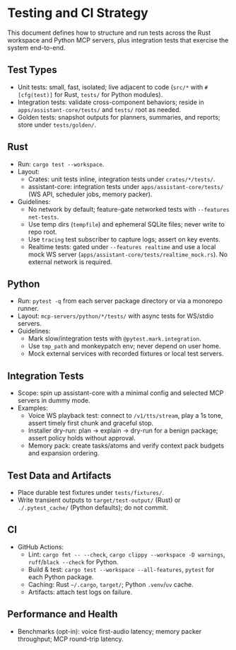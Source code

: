 # Testing and CI Strategy

This document defines how to structure and run tests across the Rust workspace and Python MCP servers, plus integration tests that exercise the system end-to-end.

## Test Types

- Unit tests: small, fast, isolated; live adjacent to code (`src/*` with `#[cfg(test)]` for Rust, `tests/` for Python modules).
- Integration tests: validate cross-component behaviors; reside in `apps/assistant-core/tests/` and `tests/` root as needed.
- Golden tests: snapshot outputs for planners, summaries, and reports; store under `tests/golden/`.

## Rust

- Run: `cargo test --workspace`.
- Layout:
  - Crates: unit tests inline, integration tests under `crates/*/tests/`.
  - assistant-core: integration tests under `apps/assistant-core/tests/` (WS API, scheduler jobs, memory packer).
- Guidelines:
  - No network by default; feature-gate networked tests with `--features net-tests`.
  - Use temp dirs (`tempfile`) and ephemeral SQLite files; never write to repo root.
  - Use `tracing` test subscriber to capture logs; assert on key events.
  - Realtime tests: gated under `--features realtime` and use a local mock WS server (`apps/assistant-core/tests/realtime_mock.rs`). No external network is required.

## Python

- Run: `pytest -q` from each server package directory or via a monorepo runner.
- Layout: `mcp-servers/python/*/tests/` with async tests for WS/stdio servers.
- Guidelines:
  - Mark slow/integration tests with `@pytest.mark.integration`.
  - Use `tmp_path` and monkeypatch env; never depend on user home.
  - Mock external services with recorded fixtures or local test servers.

## Integration Tests

- Scope: spin up assistant-core with a minimal config and selected MCP servers in dummy mode.
- Examples:
  - Voice WS playback test: connect to `/v1/tts/stream`, play a 1s tone, assert timely first chunk and graceful stop.
  - Installer dry-run: plan → explain → dry-run for a benign package; assert policy holds without approval.
  - Memory pack: create tasks/atoms and verify context pack budgets and expansion ordering.

## Test Data and Artifacts

- Place durable test fixtures under `tests/fixtures/`.
- Write transient outputs to `target/test-output/` (Rust) or `./.pytest_cache/` (Python defaults); do not commit.

## CI

- GitHub Actions:
  - Lint: `cargo fmt -- --check`, `cargo clippy --workspace -D warnings`, `ruff`/`black --check` for Python.
  - Build & test: `cargo test --workspace --all-features`, `pytest` for each Python package.
  - Caching: Rust `~/.cargo`, `target/`; Python `.venv`/`uv` cache.
  - Artifacts: attach test logs on failure.

## Performance and Health

- Benchmarks (opt-in): voice first-audio latency; memory packer throughput; MCP round-trip latency.
